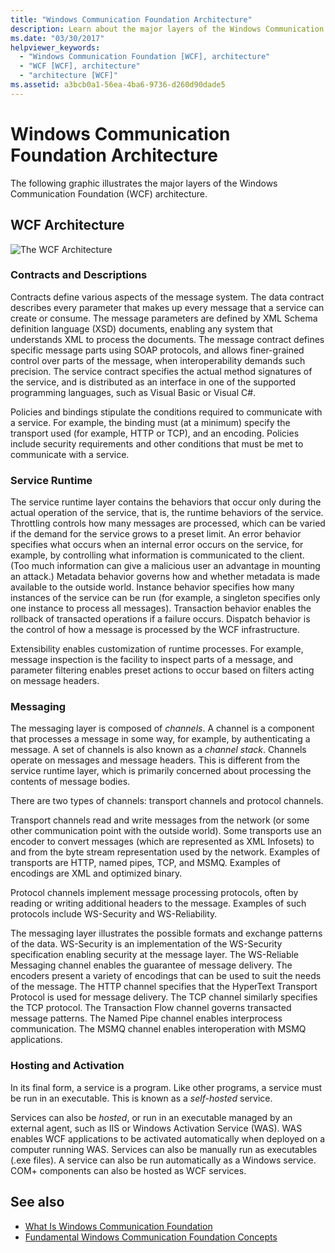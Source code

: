 ```yaml
---
title: "Windows Communication Foundation Architecture"
description: Learn about the major layers of the Windows Communication Foundation architecture, including contracts, service runtime, messaging, and activation & hosting.
ms.date: "03/30/2017"
helpviewer_keywords: 
  - "Windows Communication Foundation [WCF], architecture"
  - "WCF [WCF], architecture"
  - "architecture [WCF]"
ms.assetid: a3bcb0a1-56ea-4ba6-9736-d260d90dade5
---
```

# Windows Communication Foundation Architecture
The following graphic illustrates the major layers of the Windows Communication Foundation (WCF) architecture.  
  
## WCF Architecture  
 ![The WCF Architecture](./media/wcf-architecture.gif "WCF_Architecture")  
  
### Contracts and Descriptions  
 Contracts define various aspects of the message system. The data contract describes every parameter that makes up every message that a service can create or consume. The message parameters are defined by XML Schema definition language (XSD) documents, enabling any system that understands XML to process the documents. The message contract defines specific message parts using SOAP protocols, and allows finer-grained control over parts of the message, when interoperability demands such precision. The service contract specifies the actual method signatures of the service, and is distributed as an interface in one of the supported programming languages, such as Visual Basic or Visual C#.  
  
 Policies and bindings stipulate the conditions required to communicate with a service.  For example, the binding must (at a minimum) specify the transport used (for example, HTTP or TCP), and an encoding. Policies include security requirements and other conditions that must be met to communicate with a service.  
  
### Service Runtime  
 The service runtime layer contains the behaviors that occur only during the actual operation of the service, that is, the runtime behaviors of the service. Throttling controls how many messages are processed, which can be varied if the demand for the service grows to a preset limit. An error behavior specifies what occurs when an internal error occurs on the service, for example, by controlling what information is communicated to the client. (Too much information can give a malicious user an advantage in mounting an attack.) Metadata behavior governs how and whether metadata is made available to the outside world. Instance behavior specifies how many instances of the service can be run (for example, a singleton specifies only one instance to process all messages). Transaction behavior enables the rollback of transacted operations if a failure occurs. Dispatch behavior is the control of how a message is processed by the WCF infrastructure.  
  
 Extensibility enables customization of runtime processes. For example, message inspection is the facility to inspect parts of a message, and parameter filtering enables preset actions to occur based on filters acting on message headers.  
  
### Messaging  
 The messaging layer is composed of *channels*. A channel is a component that processes a message in some way, for example, by authenticating a message. A set of channels is also known as a *channel stack*. Channels operate on messages and message headers. This is different from the service runtime layer, which is primarily concerned about processing the contents of message bodies.  
  
 There are two types of channels: transport channels and protocol channels.  
  
 Transport channels read and write messages from the network (or some other communication point with the outside world). Some transports use an encoder to convert messages (which are represented as XML Infosets) to and from the byte stream representation used by the network. Examples of transports are HTTP, named pipes, TCP, and MSMQ. Examples of encodings are XML and optimized binary.  
  
 Protocol channels implement message processing protocols, often by reading or writing additional headers to the message. Examples of such protocols include WS-Security and WS-Reliability.  
  
 The messaging layer illustrates the possible formats and exchange patterns of the data. WS-Security is an implementation of the WS-Security specification enabling security at the message layer. The WS-Reliable Messaging channel enables the guarantee of message delivery. The encoders present a variety of encodings that can be used to suit the needs of the message. The HTTP channel specifies that the HyperText Transport Protocol is used for message delivery. The TCP channel similarly specifies the TCP protocol. The Transaction Flow channel governs transacted message patterns. The Named Pipe channel enables interprocess communication. The MSMQ channel enables interoperation with MSMQ applications.  
  
### Hosting and Activation  
 In its final form, a service is a program. Like other programs, a service must be run in an executable. This is known as a *self-hosted* service.  
  
 Services can also be *hosted*, or run in an executable managed by an external agent, such as IIS or Windows Activation Service (WAS). WAS enables WCF applications to be activated automatically when deployed on a computer running WAS. Services can also be manually run as executables (.exe files). A service can also be run automatically as a Windows service. COM+ components can also be hosted as WCF services.  
  
## See also

- [What Is Windows Communication Foundation](whats-wcf.md)
- [Fundamental Windows Communication Foundation Concepts](fundamental-concepts.md)

